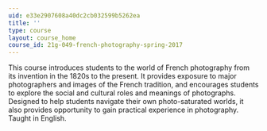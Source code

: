 ```yaml
---
uid: e33e2907608a40dc2cb032599b5262ea
title: ''
type: course
layout: course_home
course_id: 21g-049-french-photography-spring-2017
---
```

This course introduces students to the world of French photography from its invention in the 1820s to the present. It provides exposure to major photographers and images of the French tradition, and encourages students to explore the social and cultural roles and meanings of photographs. Designed to help students navigate their own photo-saturated worlds, it also provides opportunity to gain practical experience in photography. Taught in English.
